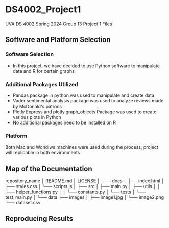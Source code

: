 # DS4002_Project1
UVA DS 4002 Spring 2024 Group 13 Project 1 Files
## Software and Platform Selection
### Software Selection
- In this project, we have decided to use Python software to manipulate data and R for certain graphs
### Additional Packages Utilized
- Pandas package in python was used to manipulate and create data
- Vader sentimental analysis package was used to analyze reviews made by McDonald's patrons
- Plotly Express and plotly.graph_objects Package was used to create various plots in Python
- No additional packages need to be installed on R

### Platform 
Both Mac and Wondiws machines were used during the process, project will replicable in both environments

## Map of the Documentation
repository_name
│   README.md
│   LICENSE
│
├── docs
│   ├── index.html
│   ├── styles.css
│   └── scripts.js
│
├── src
│   ├── main.py
│   ├── utils
│   │   ├── helper_functions.py
│   │   └── constants.py
│   └── tests
│       └── test_main.py
│
└── data
    ├── images
    │   ├── image1.jpg
    │   └── image2.png
    └── dataset.csv

## Reproducing Results

